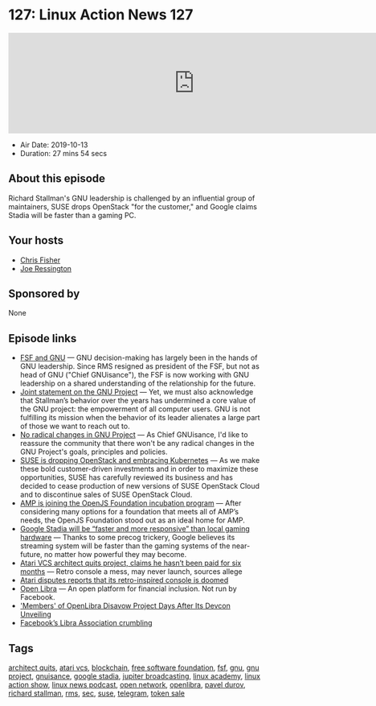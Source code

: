 # 127: Linux Action News 127

<iframe src="https://player.fireside.fm/v2/DAcK9LdX+RlgVqvys?theme=dark" width="740" height="200" frameborder="0" scrolling="no"></iframe>

* Air Date: 2019-10-13
* Duration: 27 mins 54 secs

## About this episode

Richard Stallman's GNU leadership is challenged by an influential group of maintainers, SUSE drops OpenStack "for the customer," and Google claims Stadia will be faster than a gaming PC.

## Your hosts
* [Chris Fisher](https://linuxactionnews.com/hosts/chris)
* [Joe Ressington](https://linuxactionnews.com/hosts/joe)

## Sponsored by

None



## Episode links

  * [FSF and GNU](https://www.fsf.org/news/fsf-and-gnu "FSF and GNU") — GNU decision-making has largely been in the hands of GNU leadership. Since RMS resigned as president of the FSF, but not as head of GNU ("Chief GNUisance"), the FSF is now working with GNU leadership on a shared understanding of the relationship for the future.
  * [Joint statement on the GNU Project](https://guix.gnu.org/blog/2019/joint-statement-on-the-gnu-project/ "Joint statement on the GNU Project") — Yet, we must also acknowledge that Stallman’s behavior over the years has undermined a core value of the GNU project: the empowerment of all computer users. GNU is not fulfilling its mission when the behavior of its leader alienates a large part of those we want to reach out to.
  * [No radical changes in GNU Project](https://lists.gnu.org/archive/html/info-gnu/2019-10/msg00005.html "No radical changes in GNU Project") — As Chief GNUisance, I'd like to reassure the community that there won't be any radical changes in the GNU Project's goals, principles and policies. 
  * [SUSE is dropping OpenStack and embracing Kubernetes](https://www.suse.com/c/suse-doubles-down-on-application-delivery-to-meet-customer-needs/ "SUSE is dropping OpenStack and embracing Kubernetes") — As we make these bold customer-driven investments and in order to maximize these opportunities, SUSE has carefully reviewed its business and has decided to cease production of new versions of SUSE OpenStack Cloud and to discontinue sales of SUSE OpenStack Cloud.
  * [AMP is joining the OpenJS Foundation incubation program](https://blog.amp.dev/2019/10/10/amp-is-joining-the-openjs-foundation-incubation-program/ "AMP is joining the OpenJS Foundation incubation program") — After considering many options for a foundation that meets all of AMP’s needs, the OpenJS Foundation stood out as an ideal home for AMP.
  * [Google Stadia will be “faster and more responsive” than local gaming hardware](https://www.pcgamesn.com/stadia/negative-latency-prediction "Google Stadia will be “faster and more responsive” than local gaming hardware") — Thanks to some precog trickery, Google believes its streaming system will be faster than the gaming systems of the near-future, no matter how powerful they may become.
  * [Atari VCS architect quits project, claims he hasn’t been paid for six months](https://www.theregister.co.uk/2019/10/08/atari_architect_quits/ "Atari VCS architect quits project, claims he hasn’t been paid for six months") — Retro console a mess, may never launch, sources allege
  * [Atari disputes reports that its retro-inspired console is doomed](https://www.theverge.com/2019/10/10/20907755/atari-vcs-troubled-development-architect-operating-system-crowdfunding-campaign "Atari disputes reports that its retro-inspired console is doomed")
  * [Open Libra](https://www.openlibra.io/ "Open Libra") — An open platform for financial inclusion. Not run by Facebook.
  * ['Members' of OpenLibra Disavow Project Days After Its Devcon Unveiling](https://www.coindesk.com/members-of-openlibra-disavow-project-days-after-its-devcon-unveiling "'Members' of OpenLibra Disavow Project Days After Its Devcon Unveiling")
  * [Facebook’s Libra Association crumbling](https://www.theverge.com/2019/10/11/20910330/mastercard-stripe-ebay-facebook-libra-association-withdrawal-cryptocurrency "Facebook’s Libra Association crumbling")



## Tags

[architect quits](https://linuxactionnews.com/tags/architect%20quits), [atari vcs](https://linuxactionnews.com/tags/atari%20vcs), [blockchain](https://linuxactionnews.com/tags/blockchain), [free software foundation](https://linuxactionnews.com/tags/free%20software%20foundation), [fsf](https://linuxactionnews.com/tags/fsf), [gnu](https://linuxactionnews.com/tags/gnu), [gnu project](https://linuxactionnews.com/tags/gnu%20project), [gnuisance](https://linuxactionnews.com/tags/gnuisance), [google stadia](https://linuxactionnews.com/tags/google%20stadia), [jupiter broadcasting](https://linuxactionnews.com/tags/jupiter%20broadcasting), [linux academy](https://linuxactionnews.com/tags/linux%20academy), [linux action show](https://linuxactionnews.com/tags/linux%20action%20show), [linux news podcast](https://linuxactionnews.com/tags/linux%20news%20podcast), [open network](https://linuxactionnews.com/tags/open%20network), [openlibra](https://linuxactionnews.com/tags/openlibra), [pavel durov](https://linuxactionnews.com/tags/pavel%20durov), [richard stallman](https://linuxactionnews.com/tags/richard%20stallman), [rms](https://linuxactionnews.com/tags/rms), [sec](https://linuxactionnews.com/tags/sec), [suse](https://linuxactionnews.com/tags/suse), [telegram](https://linuxactionnews.com/tags/telegram), [token sale](https://linuxactionnews.com/tags/token%20sale)